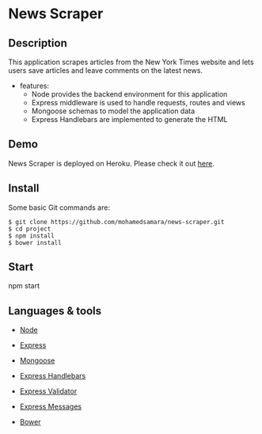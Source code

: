 # News Scraper

## Description

This application scrapes articles from the New York Times website and lets users save articles and leave comments on the latest news.

* features:
  * Node provides the backend environment for this application
  * Express middleware is used to handle requests, routes and views
  * Mongoose schemas to model the application data
  * Express Handlebars are implemented to generate the HTML 


## Demo
	
News Scraper is deployed on Heroku. Please check it out [here](https://afternoon-atoll-26035.herokuapp.com/).


## Install

Some basic Git commands are:

```
$ git clone https://github.com/mohamedsamara/news-scraper.git
$ cd project
$ npm install
$ bower install

```

## Start

npm start

## Languages & tools

- [Node](https://nodejs.org/en/)

- [Express](https://expressjs.com/)

- [Mongoose](https://mongoosejs.com/)

- [Express Handlebars](https://github.com/ericf/express-handlebars)

- [Express Validator](https://express-validator.github.io/docs/)

- [Express Messages](https://github.com/visionmedia/express-messages)

- [Bower](https://bower.io/)


